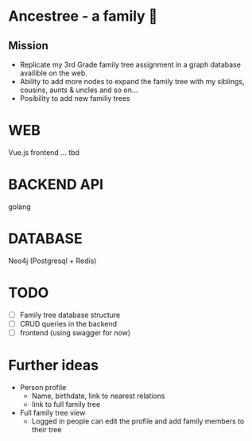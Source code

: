 # Ancestree - a family 🌳

## Mission
* Replicate my 3rd Grade family tree assignment in a graph database availible on the web. 
* Ability to add more nodes to expand the family tree with my siblings, cousins, aunts & uncles and so on...
* Posibility to add new familiy trees 

# WEB
Vue.js frontend ... tbd

# BACKEND API
golang

# DATABASE
Neo4j
(Postgresql + Redis)

# TODO

* [ ] Family tree database structure
* [ ] CRUD queries in the backend
* [ ] frontend (using swagger for now)

# Further ideas

* Person profile
  * Name, birthdate, link to nearest relations
  * link to full family tree
* Full family tree view
  * Logged in people can edit the profile and add family members to their tree
